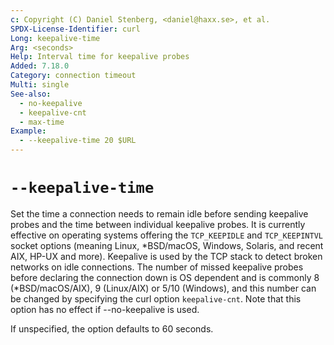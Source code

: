 ```yaml
---
c: Copyright (C) Daniel Stenberg, <daniel@haxx.se>, et al.
SPDX-License-Identifier: curl
Long: keepalive-time
Arg: <seconds>
Help: Interval time for keepalive probes
Added: 7.18.0
Category: connection timeout
Multi: single
See-also:
  - no-keepalive
  - keepalive-cnt
  - max-time
Example:
  - --keepalive-time 20 $URL
---
```


# `--keepalive-time`

Set the time a connection needs to remain idle before sending keepalive probes
and the time between individual keepalive probes. It is currently effective on
operating systems offering the `TCP_KEEPIDLE` and `TCP_KEEPINTVL` socket
options (meaning Linux, *BSD/macOS, Windows, Solaris, and recent AIX, HP-UX and more).
Keepalive is used by the TCP stack to detect broken networks on idle connections.
The number of missed keepalive probes before declaring the connection down is OS
dependent and is commonly 8 (*BSD/macOS/AIX), 9 (Linux/AIX) or 5/10 (Windows), and
this number can be changed by specifying the curl option `keepalive-cnt`.
Note that this option has no effect if --no-keepalive is used.

If unspecified, the option defaults to 60 seconds.
